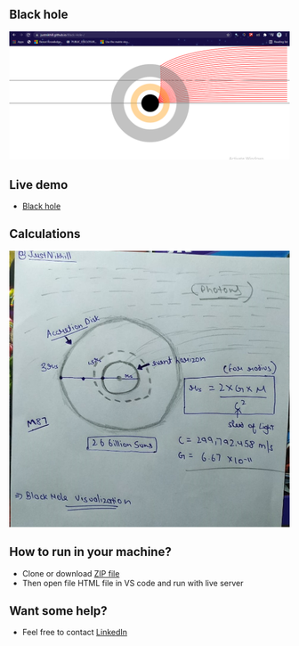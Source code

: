 ## Black hole 
![image](https://github.com/JustNikhill/Black-Hole-/blob/main/Screenshot%20(765).png)

## Live demo 
- [Black hole](https://justnikhill.github.io/Black-Hole-/)

## Calculations 
![image](https://github.com/JustNikhill/Black-Hole-/blob/main/BlackHole%20calculations.jpeg)

## How to run in your machine? 
- Clone or download [ZIP file](https://github.com/JustNikhill/Black-Hole-/archive/refs/heads/main.zip)
- Then open file HTML file in VS code and run with live server

## Want some help? 
- Feel free to contact [LinkedIn](https://www.linkedin.com/in/nikhil-yadav-609435203/)


